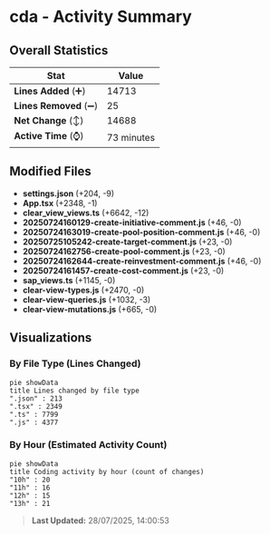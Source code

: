 # cda - Activity Summary 

## Overall Statistics

| Stat                   | Value                                                             |
| ---------------------- | ----------------------------------------------------------------- |
| **Lines Added** (➕)   | 14713                                          |
| **Lines Removed** (➖) | 25                                        |
| **Net Change** (↕)    | 14688                |
| **Active Time** (⌚)   | 73 minutes |


## Modified Files
- **settings.json** (+204, -9)
- **App.tsx** (+2348, -1)
- **clear_view_views.ts** (+6642, -12)
- **20250724160129-create-initiative-comment.js** (+46, -0)
- **20250724163019-create-pool-position-comment.js** (+46, -0)
- **20250725105242-create-target-comment.js** (+23, -0)
- **20250724162756-create-pool-comment.js** (+23, -0)
- **20250724162644-create-reinvestment-comment.js** (+46, -0)
- **20250724161457-create-cost-comment.js** (+23, -0)
- **sap_views.ts** (+1145, -0)
- **clear-view-types.js** (+2470, -0)
- **clear-view-queries.js** (+1032, -3)
- **clear-view-mutations.js** (+665, -0)

## Visualizations

### By File Type (Lines Changed)

```mermaid
pie showData
title Lines changed by file type
".json" : 213
".tsx" : 2349
".ts" : 7799
".js" : 4377
```

### By Hour (Estimated Activity Count)

```mermaid
pie showData
title Coding activity by hour (count of changes)
"10h" : 20
"11h" : 16
"12h" : 15
"13h" : 21
```


> **Last Updated:** 28/07/2025, 14:00:53